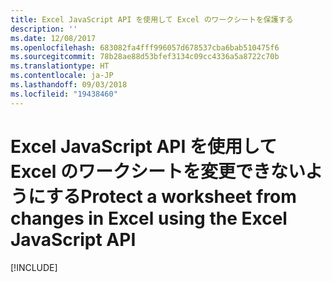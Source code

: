 ```yaml
---
title: Excel JavaScript API を使用して Excel のワークシートを保護する
description: ''
ms.date: 12/08/2017
ms.openlocfilehash: 683082fa4fff996057d678537cba6bab510475f6
ms.sourcegitcommit: 78b28ae88d53bfef3134c09cc4336a5a8722c70b
ms.translationtype: HT
ms.contentlocale: ja-JP
ms.lasthandoff: 09/03/2018
ms.locfileid: "19438460"
---
```

# <a name="protect-a-worksheet-from-changes-in-excel-using-the-excel-javascript-api"></a><span data-ttu-id="d2466-102">Excel JavaScript API を使用して Excel のワークシートを変更できないようにする</span><span class="sxs-lookup"><span data-stu-id="d2466-102">Protect a worksheet from changes in Excel using the Excel JavaScript API</span></span>

[!INCLUDE[](../includes/excel-tutorial-protect-worksheet.md)]